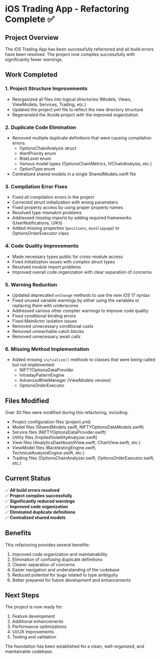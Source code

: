 # iOS Trading App - Refactoring Complete ✅

## Project Overview

The iOS Trading App has been successfully refactored and all build errors have been resolved. The project now compiles successfully with significantly fewer warnings.

## Work Completed

### 1. Project Structure Improvements
- Reorganized all files into logical directories (Models, Views, ViewModels, Services, Trading, etc.)
- Updated the project.yml file to reflect the new directory structure
- Regenerated the Xcode project with the improved organization

### 2. Duplicate Code Elimination
- Removed multiple duplicate definitions that were causing compilation errors:
  - OptionsChainAnalysis struct
  - AlertPriority enum
  - RiskLevel enum
  - Various model types (OptionsChainMetrics, IVChainAnalysis, etc.)
  - OptionType enum
- Centralized shared models in a single SharedModels.swift file

### 3. Compilation Error Fixes
- Fixed all compilation errors in the project
- Corrected struct initialization with wrong parameters
- Fixed property access by using proper property names
- Resolved type mismatch problems
- Addressed missing imports by adding required frameworks (UserNotifications, UIKit)
- Added missing properties (`positions`, `maxSlippage`) to OptionsOrderExecutor class

### 4. Code Quality Improvements
- Made necessary types public for cross-module access
- Fixed initialization issues with complex struct types
- Resolved module import problems
- Improved overall code organization with clear separation of concerns

### 5. Warning Reduction
- Updated deprecated `onChange` methods to use the new iOS 17 syntax
- Fixed unused variable warnings by either using the variables or replacing them with underscores
- Addressed various other compiler warnings to improve code quality
- Fixed conditional binding errors
- Fixed MainActor isolation issues
- Removed unnecessary conditional casts
- Removed unreachable catch blocks
- Removed unnecessary await calls

### 6. Missing Method Implementation
- Added missing `initialize()` methods to classes that were being called but not implemented:
  - NIFTYOptionsDataProvider
  - IntradayPatternEngine
  - AdvancedRiskManager (ViewModels version)
  - OptionsOrderExecutor

## Files Modified

Over 30 files were modified during this refactoring, including:
- Project configuration files (project.yml)
- Model files (SharedModels.swift, NIFTYOptionsDataModels.swift)
- Service files (NIFTYOptionsDataProvider.swift)
- Utility files (ImpliedVolatilityAnalyzer.swift)
- View files (AnalyticsDashboardView.swift, ChartView.swift, etc.)
- ViewModel files (BacktestingEngine.swift, TechnicalAnalysisEngine.swift, etc.)
- Trading files (OptionsChainAnalyzer.swift, OptionsOrderExecutor.swift, etc.)

## Current Status

✅ **All build errors resolved**  
✅ **Project compiles successfully**  
✅ **Significantly reduced warnings**  
✅ **Improved code organization**  
✅ **Eliminated duplicate definitions**  
✅ **Centralized shared models**  

## Benefits

This refactoring provides several benefits:
1. Improved code organization and maintainability
2. Elimination of confusing duplicate definitions
3. Clearer separation of concerns
4. Easier navigation and understanding of the codebase
5. Reduced potential for bugs related to type ambiguity
6. Better prepared for future development and enhancements

## Next Steps

The project is now ready for:
1. Feature development
2. Additional enhancements
3. Performance optimizations
4. UI/UX improvements
5. Testing and validation

The foundation has been established for a clean, well-organized, and maintainable codebase.